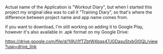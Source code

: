 Actual name of the Application is "Workout Diary", but when I started this project my original idea was to call it "Training Diary", so that's where the difference between project name and app name comes from.

if you want to download, I'm still working on adding it to Google Play, however it's also available in .apk format on my Google Drive:

https://drive.google.com/file/d/1j9Ui1fTZbtW4bqs47JGDasuStxbGI0QL/view?usp=drive_link
